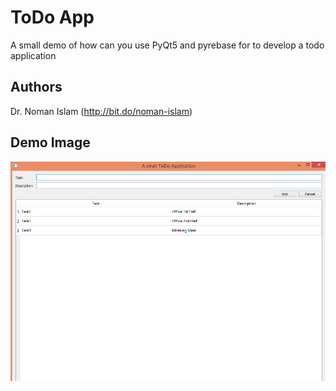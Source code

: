 # ToDo App

A small demo of how can you use PyQt5 and pyrebase for to develop a todo application


## Authors

Dr. Noman Islam (http://bit.do/noman-islam)

## Demo Image

![picture](demo.png)

